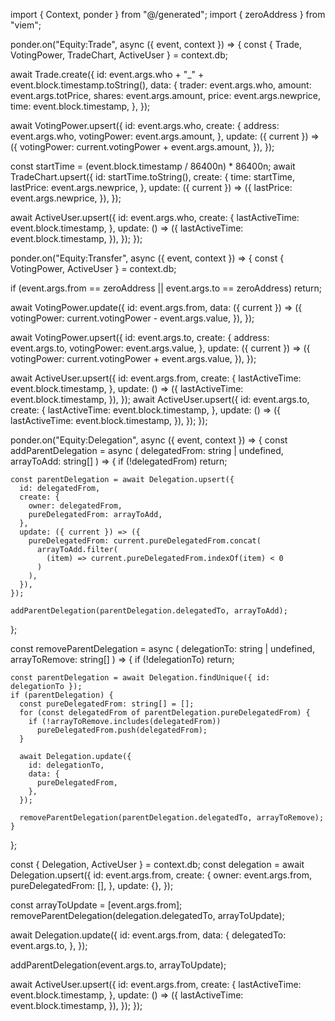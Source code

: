 import { Context, ponder } from "@/generated";
import { zeroAddress } from "viem";

ponder.on("Equity:Trade", async ({ event, context }) => {
  const { Trade, VotingPower, TradeChart, ActiveUser } = context.db;

  await Trade.create({
    id: event.args.who + "_" + event.block.timestamp.toString(),
    data: {
      trader: event.args.who,
      amount: event.args.totPrice,
      shares: event.args.amount,
      price: event.args.newprice,
      time: event.block.timestamp,
    },
  });

  await VotingPower.upsert({
    id: event.args.who,
    create: {
      address: event.args.who,
      votingPower: event.args.amount,
    },
    update: ({ current }) => ({
      votingPower: current.votingPower + event.args.amount,
    }),
  });

  const startTime = (event.block.timestamp / 86400n) * 86400n;
  await TradeChart.upsert({
    id: startTime.toString(),
    create: {
      time: startTime,
      lastPrice: event.args.newprice,
    },
    update: ({ current }) => ({
      lastPrice: event.args.newprice,
    }),
  });

  await ActiveUser.upsert({
    id: event.args.who,
    create: {
      lastActiveTime: event.block.timestamp,
    },
    update: () => ({
      lastActiveTime: event.block.timestamp,
    }),
  });
});

ponder.on("Equity:Transfer", async ({ event, context }) => {
  const { VotingPower, ActiveUser } = context.db;

  if (event.args.from == zeroAddress || event.args.to == zeroAddress) return;

  await VotingPower.update({
    id: event.args.from,
    data: ({ current }) => ({
      votingPower: current.votingPower - event.args.value,
    }),
  });

  await VotingPower.upsert({
    id: event.args.to,
    create: {
      address: event.args.to,
      votingPower: event.args.value,
    },
    update: ({ current }) => ({
      votingPower: current.votingPower + event.args.value,
    }),
  });

  await ActiveUser.upsert({
    id: event.args.from,
    create: {
      lastActiveTime: event.block.timestamp,
    },
    update: () => ({
      lastActiveTime: event.block.timestamp,
    }),
  });
  await ActiveUser.upsert({
    id: event.args.to,
    create: {
      lastActiveTime: event.block.timestamp,
    },
    update: () => ({
      lastActiveTime: event.block.timestamp,
    }),
  });
});

ponder.on("Equity:Delegation", async ({ event, context }) => {
  const addParentDelegation = async (
    delegatedFrom: string | undefined,
    arrayToAdd: string[]
  ) => {
    if (!delegatedFrom) return;

    const parentDelegation = await Delegation.upsert({
      id: delegatedFrom,
      create: {
        owner: delegatedFrom,
        pureDelegatedFrom: arrayToAdd,
      },
      update: ({ current }) => ({
        pureDelegatedFrom: current.pureDelegatedFrom.concat(
          arrayToAdd.filter(
            (item) => current.pureDelegatedFrom.indexOf(item) < 0
          )
        ),
      }),
    });

    addParentDelegation(parentDelegation.delegatedTo, arrayToAdd);
  };

  const removeParentDelegation = async (
    delegationTo: string | undefined,
    arrayToRemove: string[]
  ) => {
    if (!delegationTo) return;

    const parentDelegation = await Delegation.findUnique({ id: delegationTo });
    if (parentDelegation) {
      const pureDelegatedFrom: string[] = [];
      for (const delegatedFrom of parentDelegation.pureDelegatedFrom) {
        if (!arrayToRemove.includes(delegatedFrom))
          pureDelegatedFrom.push(delegatedFrom);
      }

      await Delegation.update({
        id: delegationTo,
        data: {
          pureDelegatedFrom,
        },
      });

      removeParentDelegation(parentDelegation.delegatedTo, arrayToRemove);
    }
  };

  const { Delegation, ActiveUser } = context.db;
  const delegation = await Delegation.upsert({
    id: event.args.from,
    create: {
      owner: event.args.from,
      pureDelegatedFrom: [],
    },
    update: {},
  });

  const arrayToUpdate = [event.args.from];
  removeParentDelegation(delegation.delegatedTo, arrayToUpdate);

  await Delegation.update({
    id: event.args.from,
    data: {
      delegatedTo: event.args.to,
    },
  });

  addParentDelegation(event.args.to, arrayToUpdate);

  await ActiveUser.upsert({
    id: event.args.from,
    create: {
      lastActiveTime: event.block.timestamp,
    },
    update: () => ({
      lastActiveTime: event.block.timestamp,
    }),
  });
});
